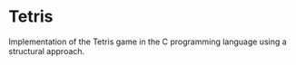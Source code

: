 # Tetris
Implementation of the Tetris game in the C programming language using a structural approach.
